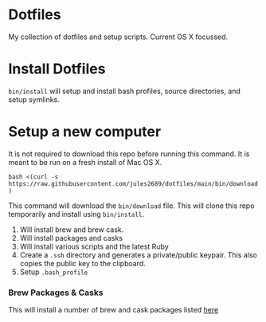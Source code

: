 Dotfiles
===

My collection of dotfiles and setup scripts. Current OS X focussed.

Install Dotfiles
===

`bin/install` will setup and install bash profiles, source directories, and setup symlinks.

Setup a new computer
===

It is not required to download this repo before running this command. It is meant to be run on a fresh install of Mac OS X.

`bash <(curl -s https://raw.githubusercontent.com/jules2689/dotfiles/main/bin/download)`

This command will download the `bin/download` file. This will clone this repo temporarily and install using `bin/install`.

1. Will install brew and brew cask. 
2. Will install packages and casks
3. Will install various scripts and the latest Ruby
4. Create a `.ssh` directory and generates a private/public keypair. This also copies the public key to the clipboard.
5. Setup `.bash_profile`

### Brew Packages & Casks

This will install a number of brew and cask packages listed [here](https://github.com/jules2689/dotfiles/blob/main/Brewfile)
